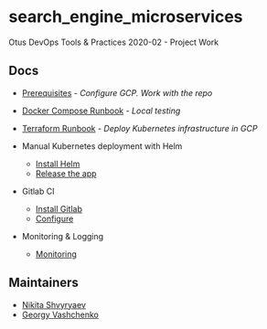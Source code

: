 # search_engine_microservices

Otus DevOps Tools & Practices 2020-02 - Project Work

## Docs

- [Prerequisites](./docs/Prerequisites.md) -
  _Configure GCP. Work with the repo_

- [Docker Compose Runbook](./docs/Docker-compose-runbook.md) -
  _Local testing_

- [Terraform Runbook](./docs/Terraform-runbook.md) -
  _Deploy Kubernetes infrastructure in GCP_

- Manual Kubernetes deployment with Helm
  - [Install Helm](./docs/Helm-installation.md)
  - [Release the app](./docs/Helm-charts-running.md)

- Gitlab CI
  - [Install Gitlab](./docs/Gitlab-CI-installation.md)
  - [Configure](./docs/Gitlab-CI-configuration.md)

- Monitoring & Logging

  - [Monitoring](./docs/Monitoring.md)

## Maintainers

 - [Nikita Shvyryaev](https://github.com/nshvyryaev)
 - [Georgy Vashchenko](https://github.com/gvashchenkolineate)
